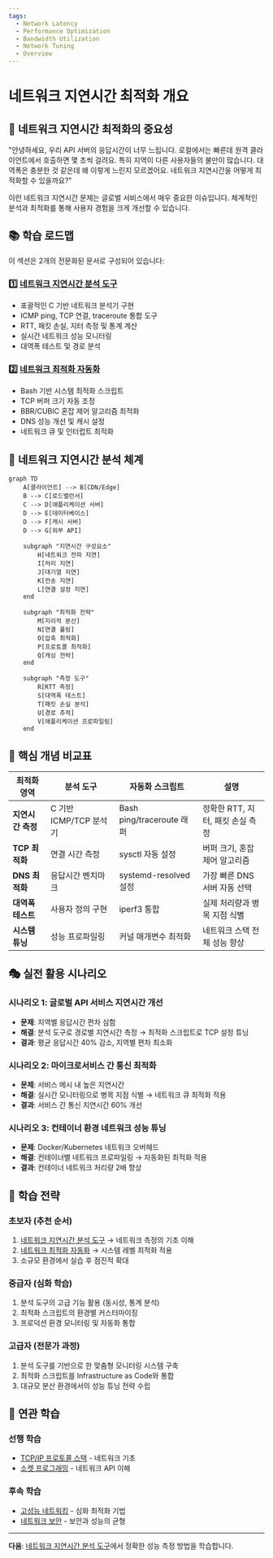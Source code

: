 ```yaml
---
tags:
  - Network Latency
  - Performance Optimization
  - Bandwidth Utilization
  - Network Tuning
  - Overview
---
```


# 네트워크 지연시간 최적화 개요

## 🎯 네트워크 지연시간 최적화의 중요성

"안녕하세요, 우리 API 서버의 응답시간이 너무 느립니다. 로컬에서는 빠른데 원격 클라이언트에서 호출하면 몇 초씩 걸려요. 특히 지역이 다른 사용자들의 불만이 많습니다. 대역폭은 충분한 것 같은데 왜 이렇게 느린지 모르겠어요. 네트워크 지연시간을 어떻게 최적화할 수 있을까요?"

이런 네트워크 지연시간 문제는 글로벌 서비스에서 매우 중요한 이슈입니다. 체계적인 분석과 최적화를 통해 사용자 경험을 크게 개선할 수 있습니다.

## 📚 학습 로드맵

이 섹션은 2개의 전문화된 문서로 구성되어 있습니다:

### 1️⃣ [네트워크 지연시간 분석 도구](06a-latency-analysis-tools.md)

- 포괄적인 C 기반 네트워크 분석기 구현
- ICMP ping, TCP 연결, traceroute 통합 도구
- RTT, 패킷 손실, 지터 측정 및 통계 계산
- 실시간 네트워크 성능 모니터링
- 대역폭 테스트 및 경로 분석

### 2️⃣ [네트워크 최적화 자동화](06b-optimization-automation.md)

- Bash 기반 시스템 최적화 스크립트
- TCP 버퍼 크기 자동 조정
- BBR/CUBIC 혼잡 제어 알고리즘 최적화
- DNS 성능 개선 및 캐시 설정
- 네트워크 큐 및 인터럽트 최적화

## 🎯 네트워크 지연시간 분석 체계

```mermaid
graph TD
    A[클라이언트] --> B[CDN/Edge]
    B --> C[로드밸런서]
    C --> D[애플리케이션 서버]
    D --> E[데이터베이스]
    D --> F[캐시 서버]
    D --> G[외부 API]

    subgraph "지연시간 구성요소"
        H[네트워크 전파 지연]
        I[처리 지연]
        J[대기열 지연]
        K[전송 지연]
        L[연결 설정 지연]
    end

    subgraph "최적화 전략"
        M[지리적 분산]
        N[연결 풀링]
        O[압축 최적화]
        P[프로토콜 최적화]
        Q[캐싱 전략]
    end

    subgraph "측정 도구"
        R[RTT 측정]
        S[대역폭 테스트]
        T[패킷 손실 분석]
        U[경로 추적]
        V[애플리케이션 프로파일링]
    end
```

## 🚀 핵심 개념 비교표

| 최적화 영역 | 분석 도구 | 자동화 스크립트 | 설명 |
|-------------|-----------|----------------|------|
| **지연시간 측정** | C 기반 ICMP/TCP 분석기 | Bash ping/traceroute 래퍼 | 정확한 RTT, 지터, 패킷 손실 측정 |
| **TCP 최적화** | 연결 시간 측정 | sysctl 자동 설정 | 버퍼 크기, 혼잡 제어 알고리즘 |
| **DNS 최적화** | 응답시간 벤치마크 | systemd-resolved 설정 | 가장 빠른 DNS 서버 자동 선택 |
| **대역폭 테스트** | 사용자 정의 구현 | iperf3 통합 | 실제 처리량과 병목 지점 식별 |
| **시스템 튜닝** | 성능 프로파일링 | 커널 매개변수 최적화 | 네트워크 스택 전체 성능 향상 |

## 🎭 실전 활용 시나리오

### 시나리오 1: 글로벌 API 서비스 지연시간 개선

- **문제**: 지역별 응답시간 편차 심함
- **해결**: 분석 도구로 경로별 지연시간 측정 → 최적화 스크립트로 TCP 설정 튜닝
- **결과**: 평균 응답시간 40% 감소, 지역별 편차 최소화

### 시나리오 2: 마이크로서비스 간 통신 최적화

- **문제**: 서비스 메시 내 높은 지연시간
- **해결**: 실시간 모니터링으로 병목 지점 식별 → 네트워크 큐 최적화 적용
- **결과**: 서비스 간 통신 지연시간 60% 개선

### 시나리오 3: 컨테이너 환경 네트워크 성능 튜닝

- **문제**: Docker/Kubernetes 네트워크 오버헤드
- **해결**: 컨테이너별 네트워크 프로파일링 → 자동화된 최적화 적용
- **결과**: 컨테이너 네트워크 처리량 2배 향상

## 🎯 학습 전략

### 초보자 (추천 순서)

1. [네트워크 지연시간 분석 도구](06a-latency-analysis-tools.md) → 네트워크 측정의 기초 이해
2. [네트워크 최적화 자동화](06b-optimization-automation.md) → 시스템 레벨 최적화 적용
3. 소규모 환경에서 실습 후 점진적 확대

### 중급자 (심화 학습)

1. 분석 도구의 고급 기능 활용 (동시성, 통계 분석)
2. 최적화 스크립트의 환경별 커스터마이징
3. 프로덕션 환경 모니터링 및 자동화 통합

### 고급자 (전문가 과정)

1. 분석 도구를 기반으로 한 맞춤형 모니터링 시스템 구축
2. 최적화 스크립트를 Infrastructure as Code와 통합
3. 대규모 분산 환경에서의 성능 튜닝 전략 수립

## 🔗 연관 학습

### 선행 학습

- [TCP/IP 프로토콜 스택](02-tcp-ip-stack.md) - 네트워크 기초
- [소켓 프로그래밍](01-socket-basics.md) - 네트워크 API 이해

### 후속 학습  

- [고성능 네트워킹](07-high-performance-networking.md) - 심화 최적화 기법
- [네트워크 보안](../chapter-15-security-engineering/02-network-security.md) - 보안과 성능의 균형

---

**다음**: [네트워크 지연시간 분석 도구](06a-latency-analysis-tools.md)에서 정확한 성능 측정 방법을 학습합니다.

